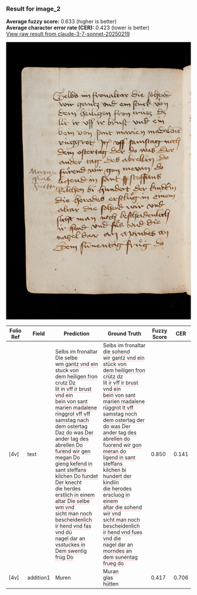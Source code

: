 ### Result for image_2
**Average fuzzy score:** 0.633 (higher is better)<br>**Average character error rate (CER):** 0.423 (lower is better)<br>[View raw result from claude-3-7-sonnet-20250219](https://github.com/RISE-UNIBAS/humanities_data_benchmark/blob/main/results/2025-10-28/T0274/request_T0274_image_2.json)

<img src="https://github.com/RISE-UNIBAS/humanities_data_benchmark/blob/main/benchmarks/medieval_manuscripts/images/image_2.jpg?raw=true" alt="image_2" width="800px">

<style>
.diff { text-decoration: underline; text-decoration-color: #ffcccc; text-decoration-style: wavy; }
</style>

| Folio Ref | Field | Prediction | Ground Truth | Fuzzy Score | CER |
|-----------|-------|------------|--------------|-------------|-----|
| [4v] | text | Selbs im fronaltar D<span class="diff">ie selbe<br></span>w<span class="diff">m gantz vnd ein stuc</span>k<span class="diff"> von<br>dem heiligen fron crutz Dz<br>lit in vff ir brust vnd ein<br>bein von sant marien madalene<br>ringgrot vff vff samstag nach<br>dem ostertag Daz do</span> w<span class="diff">as Der<br>ander tag des abrellen Do<br>furend wir gen megan Do<br>gieng kefend in sant steffans<br>kilchen Do fundet Der knecht<br>die herdes erstlich in einem<br>altar Die selbe wm vnd<br>sicht man noch bescheidenlich<br>ir hend vnd fas vnd du̇<br>nagel dar an vsstuckes in<br>Dem swentig fru̇g Do</span> | Selbs im fronaltar <span class="diff">die sohend<br> wir gantz vnd ein stück von<br> dem heiligen fron crütz dz<br> lit ir vff ir brust vnd ein<br> bein von sant marien madalene<br> rüggrot It vff samstag noch<br> dem ostertag der do was </span>D<span class="diff">er<br> ander tag des abrellen do<br> fuorend </span>w<span class="diff">ir gon meran do<br> ligend in sant steffans<br> </span>k<span class="diff">ilchen bi hundert der kindlin<br> die herodes erscluog in einem<br> altar die sohend</span> w<span class="diff">ir vnd<br> sicht man noch bescheidenlich<br> ir hend vnd fues vnd die<br> nagel dar an morndes an<br> dem sunentag frueg do</span> | 0.850 | 0.141 |
| [4v] | addition1 | Muren | Mur<span class="diff">an<br> glas<br> hütt</span>en | 0.417 | 0.706 |
